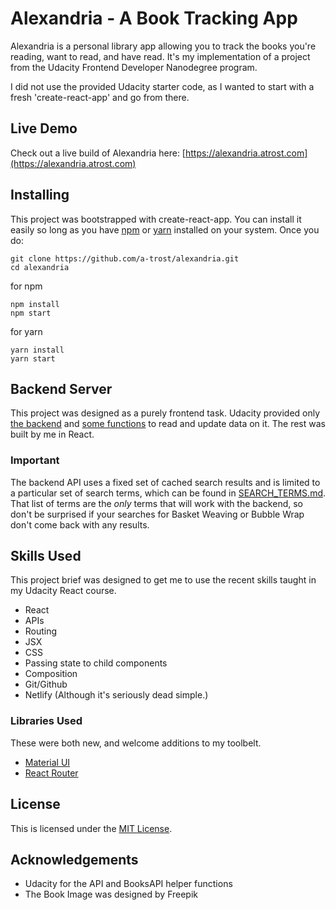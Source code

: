 # Alexandria - A Book Tracking App
Alexandria is a personal library app allowing you to track the books you're reading, want to read, and have read. It's my implementation of a project from the Udacity Frontend Developer Nanodegree program.

I did not use the provided Udacity starter code, as I wanted to start with a fresh 'create-react-app' and go from there.

## Live Demo
Check out a live build of Alexandria here: [https://alexandria.atrost.com](https://alexandria.atrost.com)

## Installing
This project was bootstrapped with create-react-app. You can install it easily so long as you have [npm](https://www.npmjs.com/get-npm) or [yarn](https://yarnpkg.com/en/docs/install) installed on your system. Once you do:

```
git clone https://github.com/a-trost/alexandria.git
cd alexandria
```
for npm
```
npm install
npm start
```
for yarn
```
yarn install
yarn start
```

## Backend Server
This project was designed as a purely frontend task. Udacity provided only [the backend](https://reactnd-books-api.udacity.com) and [some functions](https://github.com/a-trost/alexandria/blob/master/src/BooksAPI.js) to read and update data on it. The rest was built by me in React.
### Important
The backend API uses a fixed set of cached search results and is limited to a particular set of search terms, which can be found in [SEARCH_TERMS.md](https://github.com/udacity/reactnd-project-myreads-starter/blob/master/SEARCH_TERMS.md). That list of terms are the _only_ terms that will work with the backend, so don't be surprised if your searches for Basket Weaving or Bubble Wrap don't come back with any results.

## Skills Used
This project brief was designed to get me to use the recent skills taught in my Udacity React course.
* React
* APIs
* Routing
* JSX
* CSS
* Passing state to child components
* Composition
* Git/Github
* Netlify (Although it's seriously dead simple.)

### Libraries Used
These were both new, and welcome additions to my toolbelt.
* [Material UI](https://material-ui-next.com/)
* [React Router](https://github.com/ReactTraining/react-router)

## License
This is licensed under the [MIT License](https://github.com/a-trost/alexandria/blob/master/LICENSE).

## Acknowledgements
* Udacity for the API and BooksAPI helper functions
* The Book Image was designed by Freepik